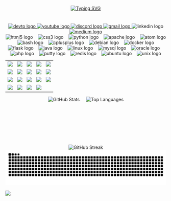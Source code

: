 <br clear="both">
<div align="center">
<a href="https://git.io/typing-svg"><img src="https://readme-typing-svg.demolab.com?font=Fira+Code&size=18&pause=1000&color=778BA5&width=435&lines=%F0%9F%91%8B+Hi+there+%F0%9F%91%80+I%E2%80%99m+a+Security+Researcher;Welcome+to+my+world+%F0%9F%91%88(%E2%8C%92%E2%96%BD%E2%8C%92)%F0%9F%91%89..." alt="Typing SVG" /></a>
</div>

<h1 align="center"></h1>


<div align="center">
  <a href="https://dev.to/@0xcrax" target="_blank">
    <img src="https://img.shields.io/static/v1?message=dev.to&logo=dev.to&label=&color=0A0A0A&logoColor=white&labelColor=&style=for-the-badge" height="23" alt="devto logo"  />
  </a>
  <a href="https://www.youtube.com/@0xcrax" target="_blank">
    <img src="https://img.shields.io/static/v1?message=Youtube&logo=youtube&label=&color=FF0000&logoColor=white&labelColor=&style=for-the-badge" height="22" alt="youtube logo"  />
  </a>
  <a href="https://discord.com/users/1208475631554396183" target="_blank">
    <img src="https://img.shields.io/static/v1?message=Discord&logo=discord&label=&color=7289DA&logoColor=white&labelColor=&style=for-the-badge" height="22" alt="discord logo"  />
  </a>
  <a href="crackerzeroone@gmail.com" target="_blank">
    <img src="https://img.shields.io/static/v1?message=Gmail&logo=gmail&label=&color=D14836&logoColor=white&labelColor=&style=for-the-badge" height="22" alt="gmail logo"  />
  </a>
  <img src="https://img.shields.io/static/v1?message=LinkedIn&logo=linkedin&label=&color=0077B5&logoColor=white&labelColor=&style=for-the-badge" height="22" alt="linkedin logo"  />
  <a href="https://medium.com/@0xcarx" target="_blank">
    <img src="https://img.shields.io/static/v1?message=Medium&logo=medium&label=&color=12100E&logoColor=white&labelColor=&style=for-the-badge" height="23" alt="medium logo"  />
  </a>
</div>


<div align="center">

  <img src="https://cdn.jsdelivr.net/gh/devicons/devicon/icons/html5/html5-original.svg" height="30" alt="html5 logo" />
  &nbsp;&nbsp;
  <img src="https://cdn.jsdelivr.net/gh/devicons/devicon/icons/css3/css3-original.svg" height="30" alt="css3 logo" />
  &nbsp;&nbsp;
  <img src="https://cdn.jsdelivr.net/gh/devicons/devicon/icons/python/python-original.svg" height="30" alt="python logo" />
  &nbsp;&nbsp;
  <img src="https://cdn.jsdelivr.net/gh/devicons/devicon/icons/apache/apache-original.svg" height="30" alt="apache logo" />
  &nbsp;&nbsp;
  <img src="https://cdn.jsdelivr.net/gh/devicons/devicon/icons/atom/atom-original.svg" height="30" alt="atom logo" />
  &nbsp;&nbsp;
  <img src="https://cdn.jsdelivr.net/gh/devicons/devicon/icons/bash/bash-original.svg" height="30" alt="bash logo" />
  &nbsp;&nbsp;
  <img src="https://cdn.jsdelivr.net/gh/devicons/devicon/icons/cplusplus/cplusplus-original.svg" height="30" alt="cplusplus logo" />
  &nbsp;&nbsp;
  <img src="https://cdn.jsdelivr.net/gh/devicons/devicon/icons/debian/debian-original.svg" height="30" alt="debian logo" />
  &nbsp;&nbsp;
  <img src="https://cdn.jsdelivr.net/gh/devicons/devicon/icons/docker/docker-original.svg" height="30" alt="docker logo" />
  &nbsp;&nbsp;
  <img src="https://cdn.jsdelivr.net/gh/devicons/devicon/icons/flask/flask-original.svg" height="30" alt="flask logo" />
  &nbsp;&nbsp;
  <img src="https://cdn.jsdelivr.net/gh/devicons/devicon/icons/java/java-original.svg" height="30" alt="java logo" />
  &nbsp;&nbsp;
  <img src="https://cdn.jsdelivr.net/gh/devicons/devicon/icons/linux/linux-original.svg" height="30" alt="linux logo" />
  &nbsp;&nbsp;
  <img src="https://cdn.jsdelivr.net/gh/devicons/devicon/icons/mysql/mysql-original.svg" height="30" alt="mysql logo" />
  &nbsp;&nbsp;
  <img src="https://cdn.jsdelivr.net/gh/devicons/devicon/icons/oracle/oracle-original.svg" height="30" alt="oracle logo" />
  &nbsp;&nbsp;
  <img src="https://cdn.jsdelivr.net/gh/devicons/devicon/icons/php/php-original.svg" height="30" alt="php logo" />
  &nbsp;&nbsp;
  <img src="https://cdn.jsdelivr.net/gh/devicons/devicon/icons/putty/putty-original.svg" height="30" alt="putty logo" />
  &nbsp;&nbsp;
  <img src="https://cdn.jsdelivr.net/gh/devicons/devicon/icons/redis/redis-original.svg" height="30" alt="redis logo" />
  &nbsp;&nbsp;
  <img src="https://cdn.jsdelivr.net/gh/devicons/devicon/icons/ubuntu/ubuntu-plain.svg" height="30" alt="ubuntu logo" />
  &nbsp;&nbsp;
  <img src="https://cdn.jsdelivr.net/gh/devicons/devicon/icons/unix/unix-original.svg" height="30" alt="unix logo" />

</div>

<div align="center">

|  |  |  |  |  |
|--|--|--|--|--|
| <img src="https://cdn.jsdelivr.net/gh/devicons/devicon/icons/html5/html5-original.svg" height="30"/> | <img src="https://cdn.jsdelivr.net/gh/devicons/devicon/icons/css3/css3-original.svg" height="30"/> | <img src="https://cdn.jsdelivr.net/gh/devicons/devicon/icons/python/python-original.svg" height="30"/> | <img src="https://cdn.jsdelivr.net/gh/devicons/devicon/icons/apache/apache-original.svg" height="30"/> | <img src="https://cdn.jsdelivr.net/gh/devicons/devicon/icons/atom/atom-original.svg" height="30"/> |
| <img src="https://cdn.jsdelivr.net/gh/devicons/devicon/icons/bash/bash-original.svg" height="30"/> | <img src="https://cdn.jsdelivr.net/gh/devicons/devicon/icons/cplusplus/cplusplus-original.svg" height="30"/> | <img src="https://cdn.jsdelivr.net/gh/devicons/devicon/icons/debian/debian-original.svg" height="30"/> | <img src="https://cdn.jsdelivr.net/gh/devicons/devicon/icons/docker/docker-original.svg" height="30"/> | <img src="https://cdn.jsdelivr.net/gh/devicons/devicon/icons/flask/flask-original.svg" height="30"/> |
| <img src="https://cdn.jsdelivr.net/gh/devicons/devicon/icons/java/java-original.svg" height="30"/> | <img src="https://cdn.jsdelivr.net/gh/devicons/devicon/icons/linux/linux-original.svg" height="30"/> | <img src="https://cdn.jsdelivr.net/gh/devicons/devicon/icons/mysql/mysql-original.svg" height="30"/> | <img src="https://cdn.jsdelivr.net/gh/devicons/devicon/icons/oracle/oracle-original.svg" height="30"/> | <img src="https://cdn.jsdelivr.net/gh/devicons/devicon/icons/php/php-original.svg" height="30"/> |
| <img src="https://cdn.jsdelivr.net/gh/devicons/devicon/icons/putty/putty-original.svg" height="30"/> | <img src="https://cdn.jsdelivr.net/gh/devicons/devicon/icons/redis/redis-original.svg" height="30"/> | <img src="https://cdn.jsdelivr.net/gh/devicons/devicon/icons/ubuntu/ubuntu-plain.svg" height="30"/> | <img src="https://cdn.jsdelivr.net/gh/devicons/devicon/icons/unix/unix-original.svg" height="30"/> |  |

</div>



<div align="center" style="display: flex; justify-content: center; gap: 20px; flex-wrap: wrap;">
  <img src="https://github-readme-stats.vercel.app/api?username=0xcrax&show_icons=true&theme=shadow_blue&hide_border=true&bg_color=00000000" alt="GitHub Stats" height="150"/>
  <img src="https://github-readme-stats.vercel.app/api/top-langs/?username=0xcrax&layout=compact&theme=shadow_blue&hide_border=true&bg_color=00000000" alt="Top Languages" height="150"/>
</div>
<div align="center">
  <img src="https://github-readme-streak-stats.herokuapp.com/?user=0xcrax&theme=shadow_blue&hide_border=true&background=00000000" alt="GitHub Streak" height="150"/>
</div>



<img src="https://raw.githubusercontent.com/0xcrax/0xcrax/output/snake.svg" alt="Snake animation" />

[![](https://visitcount.itsvg.in/api?id=rrrr&label=Profile%20Views&color=8&icon=5&pretty=true)](https://visitcount.itsvg.in)
